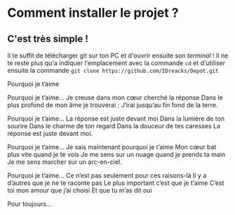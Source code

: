 # Comment installer le projet ?

## C'est très simple !

Il te suffit de télécharger git sur ton PC et d'ouvrir ensuite son _terminal_ !
Il ne te reste plus qu'a indiquer l'emplacement avec la commande `cd` et d'utiliser ensuite la commande `git clone https://github.com/IDreacks/Depot.git`




Pourquoi je t’aime

Pourquoi je t’aime…
Je creuse dans mon cœur cherché la réponse
Dans le plus profond de mon âme je trouverai ;
J’irai jusqu’au fin fond de la terre.

Pourquoi je t’aime…
La réponse est juste devant moi
Dans la lumière de ton sourire
Dans le charme de ton regard
Dans la douceur de tes caresses
La réponse est juste devant moi.

Pourquoi je t’aime…
Je sais maintenant pourquoi je t’aime
Mon cœur bat plus vite quand je te vois
Je me sens sur un nuage quand je prends ta main
Je me sens marcher sur un arc-en-ciel.

Pourquoi je t’aime…
Ce n’est pas seulement pour ces raisons-là
Il y a d’autres que je ne te raconte pas
Le plus important c’est que je t’aime
C’est toi mon amour que j’ai choisi
Et que tu m’as dit oui

Pour toujours…